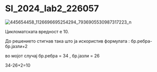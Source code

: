 # SI_2024_lab2_226057
![445654458_1126696695254294_7936905530987317223_n](https://github.com/NikolaPulkovski/SI_2024_lab2_226057/assets/139179297/af6cc3e7-a664-4ce2-bdbc-3b5e9799b8ac)

Цикломатската вредност е 10.

До решението стигнав така што ја искористив формулата : бр.ребра-бр.јазли+2

во мојот случај бр.ребра = 34 , бр.јазли = 26 

34-26+2=10
